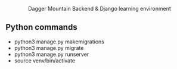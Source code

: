 <p align="center">
    Dagger Mountain Backend & Django learning environment
</p>

## Python commands
<ul>
    <li>python3 manage.py makemigrations</li>
    <li>python3 manage.py migrate</li>
    <li>python3 manage.py runserver</li>
    <li>source venv/bin/activate</li>
</ul>